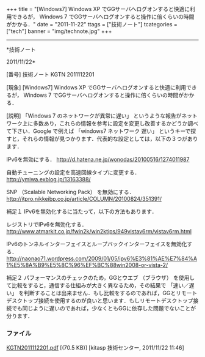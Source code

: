 ﻿+++
title = "[Windows7] Windows XP でGGサーバへログオンすると快適に利用できるが， Windows 7 でGGサーバへログオンすると操作に倍くらいの時間がかかる．"
date = "2011-11-22"
ttags = ["技術ノート"]
tcategories = ["tech"]
banner = "img/technote.jpg"
+++

-----------------------------------------------------------------------------------------------------------------------------

*技術ノート

2011/11/22*


[番号]
技術ノート KGTN 2011112201

[現象]
[Windows7] Windows XP でGGサーバへログオンすると快適に利用できるが，
Windows 7 でGGサーバへログオンすると操作に倍くらいの時間がかかる．

[説明]
「Windows 7 のネットワークが異常に遅い」
というような報告がネットワーク上に多数あり，これらの情報を参考に設定を変更し改善するかどうか調べて下さい．Google
で例えば 「windows7 ネットワーク 遅い」
というキーで探すと，それらの情報が見つかります．代表的な設定としては，以下の３つがあります．

IPv6を無効にする．
<http://d.hatena.ne.jp/wonodas/20100516/1274011987>

自動チューニングの設定を高速回線タイプに変更する．
<http://ymiwa.exblog.jp/13163388/>

SNP （Scalable Networking Pack） を無効にする．
<http://itpro.nikkeibp.co.jp/article/COLUMN/20100824/351391/>

補足１
IPv6を無効化するに当たって，以下の方法もあります．

レジストリでIPv6を無効化する．
<http://www.atmarkit.co.jp/fwin2k/win2ktips/949vistav6rm/vistav6rm.html>

IPv6のトンネルインターフェイスとループバックインターフェイスを無効化する．
<http://naonao71.wordpress.com/2009/01/05/ipv6%E3%81%AE%E7%84%A1%E5%8A%B9%E5%8C%96%EF%BC%88win2008-or-vista-2/>

補足２
パフォーマンスのチェックのため，GGとウエブ （ブラウザ）
を使用して比較をすると，通信する仕組みが大きく異なるため，その結果で
「速い／遅い」
を判断することは出来ません．もし比較をするのであれば，GGとリモートデスクトップ接続を使用するのが良いと思います．もしリモートデスクトップ接続でも同じように遅いのであれば，少なくともGGに依存した問題でないことが分ります．


### ファイル

 
 


[KGTN2011112201.pdf](http://techreport.kitasp.net/attachments/download/709/KGTN2011112201.pdf)
 [(70.5 KB)] [kitasp 技術センター, 2011/11/22
11:46]


 


 

